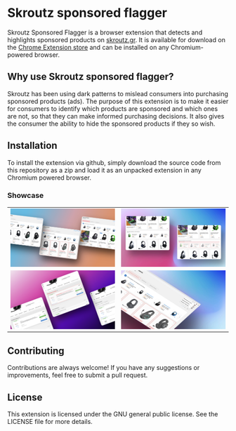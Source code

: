 # Skroutz sponsored flagger

Skroutz Sponsored Flagger is a browser extension that detects and highlights sponsored products on [skroutz.gr](https://skroutz.gr). It is available for download on the [Chrome Extension store](https://chrome.google.com/webstore/detail/skroutz-sponsored-flagger/amglnkndjeoojnjjeepeheobhneeogcl) and can be installed on any Chromium-powered browser.

## Why use Skroutz sponsored flagger?

Skroutz has been using dark patterns to mislead consumers into purchasing sponsored products (ads). The purpose of this extension is to make it easier for consumers to identify which products are sponsored and which ones are not, so that they can make informed purchasing decisions. It also gives the consumer the ability to hide the sponsored products if they so wish.

## Installation

To install the extension via github, simply download the source code from this repository as a zip and load it as an unpacked extension in any Chromium powered browser.

### Showcase

|                                                        |                                                 |
| :----------------------------------------------------- | :---------------------------------------------- |
| ![Alt Text](../assets/pages_assets/showcase_listings.png)     | ![Alt Text](../assets/pages_assets/showcase_shelf.png) |
| ![Alt Text](../assets/pages_assets/showcase_product_list.png) | ![Alt Text](../assets/pages_assets/showcase_popup.png) |

## Contributing

Contributions are always welcome! If you have any suggestions or improvements, feel free to submit a pull request.

## License

This extension is licensed under the GNU general public license. See the LICENSE file for more details.
